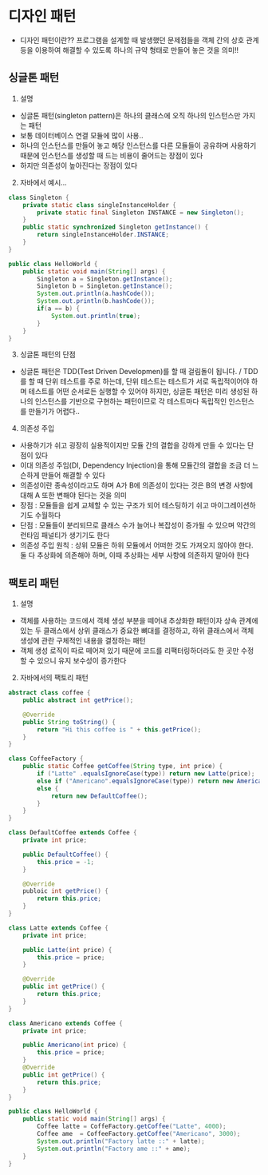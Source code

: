 # 디자인 패턴

- 디자인 패턴이란?? 프로그램을 설계할 때 발생했던 문제점들을 객체 간의 상호 관계 등을 이용하여 해결할 수 있도록 하나의 규약 형태로 만들어 놓은 것을 의미!!


## 싱글톤 패턴

1. 설명

- 싱글톤 패턴(singleton pattern)은 하나의 클래스에 오직 하나의 인스턴스만 가지는 패턴
- 보통 데이터베이스 연결 모듈에 많이 사용..
- 하나의 인스턴스를 만들어 놓고 해당 인스턴스를 다른 모듈들이 공유하며 사용하기 때문에 인스턴스를 생성할 때 드는 비용이 줄어드는 장점이 있다
- 하지만 의존성이 높아진다는 장점이 있다

2. 자바에서 예시...

``` java
class Singleton {
    private static class singleInstanceHolder {
        private static final Singleton INSTANCE = new Singleton();
    }
    public static synchronized Singleton getInstance() {
        return singleInstanceHolder.INSTANCE;
    }
}

public class HelloWorld {
    public static void main(String[] args) {
        Singleton a = Singleton.getInstance();
        Singleton b = Singleton.getInstance();
        System.out.println(a.hashCode());
        System.out.println(b.hashCode());
        if(a == b) {
            System.out.println(true);
        }
    }
}
```

3. 싱글톤 패턴의 단점

- 싱글톤 패턴은 TDD(Test Driven Developmen)를 할 때 걸림돌이 됩니다. / TDD를 할 때 단위 테스트를 주로 하는데, 단위 테스트는 테스트가 서로 독립적이어야 하며 테스트를 어떤 순서로든 실행할 수 있어야 하지만, 싱글톤 패턴은 미리 생성된 하나의 인스턴스를 기반으로 구현하는 패턴이므로 각 테스트마다 독립적인 인스턴스를 만들기가 어렵다..

4. 의존성 주입

- 사용하기가 쉬고 굉장히 실용적이지만 모듈 간의 결합을 강하게 만들 수 있다는 단점이 있다
- 이대 의존성 주임(DI, Dependency Injection)을 통해 모듈간의 결합을 조금 더 느슨하게 만들어 해결할 수 있다
- 의존성이란 종속성이라고도 하며 A가 B에 의존성이 있다는 것은 B의 변경 사항에 대해 A 또한 변해야 된다는 것을 의미
- 장점 :  모듈들을 쉽게 교체할 수 있는 구조가 되어 테스팅하기 쉬고 마이그레이션하기도 수월하다
- 단점 : 모듈들이 분리되므로 클래스 수가 늘어나 복잡성이 증가될 수 있으며 약간의 런타임 패널티가 생기기도 한다
- 의존성 주입 원칙 : 상위 모듈은 하위 모듈에서 어떠한 것도 가져오지 않아야 한다. 둘 다 추상화에 의존해야 하며, 이때 추상화는 세부 사항에 의존하지 말아야 한다



## 팩토리 패턴

1. 설명

- 객체를 사용하는 코드에서 객체 생성 부분을 떼어내 추상화한 패턴이자 상속 관계에 있는 두 클래스에서 상위 클래스가 중요한 뼈대를 결정하고, 하위 클래스에서 객체 생성에 관란 구체적인 내용을 결정하는 패턴 
- 객체 생성 로직이 따로 떼어져 있기 때문에 코드를 리팩터링하더라도 한 곳만 수정할 수 있으니 유지 보수성이 증가한다

2. 자바에서의 팩토리 패턴
``` java
abstract class coffee {
    public abstract int getPrice();

    @Override
    public String toString() {
        return "Hi this coffee is " + this.getPrice();
    }
}

class CoffeeFactory {
    public static Coffee getCoffee(String type, int price) {
        if ("Latte" .equalsIgnoreCase(type)) return new Latte(price);
        else if ("Americano".equalsIgnoreCase(type)) return new Americano(price);
        else {
            return new DefaultCoffee();
        }
    }
}

class DefaultCoffee extends Coffee {
    private int price;

    public DefaultCoffee() {
        this.price = -1;
    }

    @Override
    publoic int getPrice() {
        return this.price;
    }
}

class Latte extends Coffee {
    private int price;

    public Latte(int price) {
        this.price = price;
    }

    @Override
    public int getPrice() {
        return this.price;
    }
}

class Americano extends Coffee {
    private int price;

    public Americano(int price) {
        this.price = price;
    }
    @Override
    public int getPrice() {
        return this.price;
    }
}

public class HelloWorld {
    public static void main(String[] args) {
        Coffee latte = CoffeFactory.getCoffee("Latte", 4000);
        Coffee ame  = CoffeeFactory.getCoffee("Americano", 3000);
        System.out.println("Factory latte ::" + latte);
        System.out.println("Factory ame ::" + ame);
    }
}
```